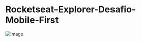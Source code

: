 # Rocketseat-Explorer-Desafio-Mobile-First
![image](https://user-images.githubusercontent.com/47360598/207727352-1647fb3d-cb6c-4bf6-8d3c-30bbb4f032e7.png)
